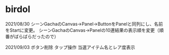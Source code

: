# birdol

2021/08/30
シーンGachaのCanvas->Panel->ButtonをPanelと同列にし、名前をStartに変更。
シーンGachaのCanvas->Panelの10連結果の表示順を変更（順番がばらばらだったので）

2021/09/03
ボタン削除
タップ操作
当選アイテム名とレア度表示
